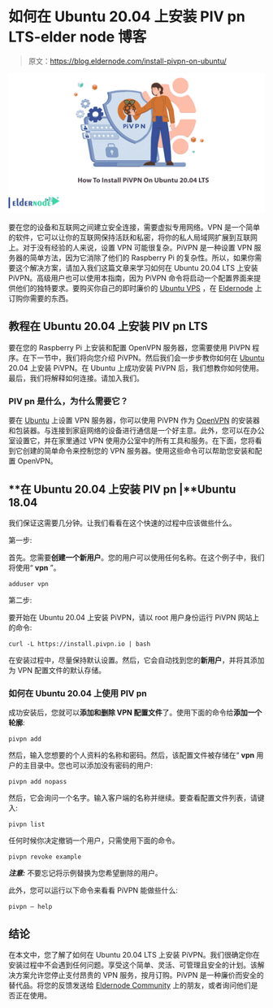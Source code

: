 # 如何在 Ubuntu 20.04 上安装 PIV pn LTS-elder node 博客

> 原文：<https://blog.eldernode.com/install-pivpn-on-ubuntu/>

![](img/5ef3f0c7ae5df4e24815d689da82aa75.png)

要在您的设备和互联网之间建立安全连接，需要虚拟专用网络。VPN 是一个简单的软件，它可以让你的互联网保持活跃和私密，将你的私人局域网扩展到互联网上。对于没有经验的人来说，设置 VPN 可能很复杂。PiVPN 是一种设置 VPN 服务器的简单方法，因为它消除了他们的 Raspberry Pi 的复杂性。所以，如果你需要这个解决方案，请加入我们这篇文章来学习如何在 Ubuntu 20.04 LTS 上安装 PiVPN。高级用户也可以使用本指南，因为 PiVPN 命令将启动一个配置界面来提供他们的独特要求。要购买你自己的即时廉价的 [Ubuntu VPS](https://eldernode.com/ubuntu-vps/) ，在 [Eldernode](https://eldernode.com/) 上订购你需要的东西。

## **教程在 Ubuntu 20.04 上安装 PIV pn LTS**

要在您的 Raspberry Pi 上安装和配置 OpenVPN 服务器，您需要使用 PiVPN 程序。在下一节中，我们将向您介绍 PiVPN。然后我们会一步步教你如何在 [Ubuntu](https://blog.eldernode.com/tag/ubuntu/) 20.04 上安装 PiVPN。在 Ubuntu 上成功安装 PiVPN 后，我们想教你如何使用。最后，我们将解释如何连接。请加入我们。

### **PIV pn 是什么，为什么需要它？**

要在 [Ubuntu](https://en.wikipedia.org/wiki/Ubuntu) 上设置 VPN 服务器，你可以使用 PiVPN 作为 [OpenVPN](https://blog.eldernode.com/set-up-openvpn-debian-10/) 的安装器和包装器。与连接到家庭网络的设备进行通信是一个好主意。此外，您可以在办公室设置它，并在家里通过 VPN 使用办公室中的所有工具和服务。在下面，您将看到它创建的简单命令来控制您的 VPN 服务器。使用这些命令可以帮助您安装和配置 OpenVPN。

## **在 Ubuntu 20.04 上安装 PIV pn |**Ubuntu 18.04

我们保证这需要几分钟。让我们看看在这个快速的过程中应该做些什么。

第一步:

首先。您需要**创建一个新用户**。您的用户可以使用任何名称。在这个例子中，我们将使用“ **vpn** ”。

```
adduser vpn
```

第二步:

要开始在 Ubuntu 20.04 上安装 PiVPN，请以 root 用户身份运行 PiVPN 网站上的命令:

```
curl -L https://install.pivpn.io | bash
```

在安装过程中，尽量保持默认设置。然后，它会自动找到您的**新用户**，并将其添加为 VPN 配置文件的默认存储。

### **如何在 Ubuntu 20.04 上使用 PIV pn**

成功安装后，您就可以**添加和删除 VPN 配置文件**了。使用下面的命令给**添加一个轮廓**:

```
pivpn add
```

然后，输入您想要的个人资料的名称和密码。然后，该配置文件被存储在“ **vpn** 用户的主目录中。您也可以添加没有密码的用户:

```
pivpn add nopass
```

然后，它会询问一个名字。输入客户端的名称并继续。要查看配置文件列表，请键入:

```
pivpn list
```

任何时候你决定撤销一个用户，只需使用下面的命令。

```
pivpn revoke example
```

***注意:*** 不要忘记将示例替换为您希望删除的用户。

此外，您可以运行以下命令来看看 PiVPN 能做些什么:

```
pivpn — help
```

## 结论

在本文中，您了解了如何在 Ubuntu 20.04 LTS 上安装 PiVPN。我们很确定你在安装过程中不会遇到任何问题。享受这个简单、灵活、可管理且安全的计划。该解决方案允许您停止支付昂贵的 VPN 服务，按月订购。PiVPN 是一种廉价而安全的替代品。将您的反馈发送给 [Eldernode Community](https://community.eldernode.com/) 上的朋友，或者询问他们是否正在使用。